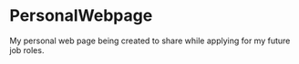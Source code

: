 # PersonalWebpage
My personal web page being created to share while applying for my future job roles.
